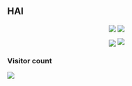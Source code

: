 ## HAI

<p align="center">
    <img align="center" src="https://github-readme-streak-stats.herokuapp.com/?user=thedutchruben&theme=dark" />
    <img align="center" src="https://github-readme-stats.vercel.app/api?username=thedutchruben&show_icons=true&count_private=true&theme=dark">
</p>

<p align="center">
  <img align="center" src="https://github-readme-stats.vercel.app/api/top-langs/?username=TheDutchRuben&theme=dark&layout=compact&langs_count=8">
  <img src="https://api.mcbanners.com/banner/saved/rtTagNMMJcrDec.png">
    
</p>

### Visitor count
<img src="https://profile-counter.glitch.me/thedutchruben/count.svg" />
